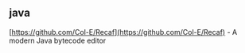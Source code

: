 

## java

[https://github.com/Col-E/Recaf](https://github.com/Col-E/Recaf) - A modern Java bytecode editor

